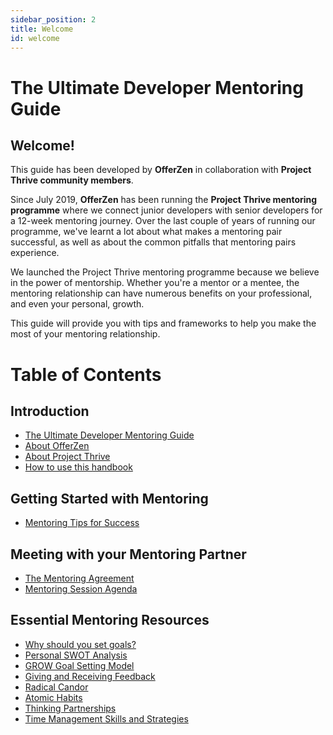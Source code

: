 ```yaml
---
sidebar_position: 2
title: Welcome
id: welcome
---
```


# The Ultimate Developer Mentoring Guide

## Welcome!

This guide has been developed by **OfferZen** in collaboration with **Project Thrive community members**.&#x20;

Since July 2019, **OfferZen** has been running the **Project Thrive mentoring programme** where we connect junior developers with senior developers for a 12-week mentoring journey. Over the last couple of years of running our programme, we've learnt a lot about what makes a mentoring pair successful, as well as about the common pitfalls that mentoring pairs experience.

We launched the Project Thrive mentoring programme because we believe in the power of mentorship. Whether you're a mentor or a mentee, the mentoring relationship can have numerous benefits on your professional, and even your personal, growth.&#x20;

This guide will provide you with tips and frameworks to help you make the most of your mentoring relationship.


# Table of Contents

## Introduction

* [The Ultimate Developer Mentoring Guide](/intro.md)
* [About OfferZen](/about-offerzen.md)
* [About Project Thrive](/about-project-thrive.md) 
* [How to use this handbook](/how-to-use-this-handbook.md)

## Getting Started with Mentoring

* [Mentoring Tips for Success](/getting-started-with-mentoring/mentoring-tips-for-success.md)

## Meeting with your Mentoring Partner

* [The Mentoring Agreement](/meeting-with-your-mentoring-partner/the-mentoring-agreement.md)
* [Mentoring Session Agenda](/meeting-with-your-mentoring-partner/mentoring-session-agenda.md)

## Essential Mentoring Resources

* [Why should you set goals?](/essential-mentoring-resources/why-should-you-set-goals.md)
* [Personal SWOT Analysis](/essential-mentoring-resources/personal-swot-analysis.md)
* [GROW Goal Setting Model](/essential-mentoring-resources/grow-goal-setting-model.md)
* [Giving and Receiving Feedback](/essential-mentoring-resources/giving-and-receiving-feedback/README.md)
* [Radical Candor](/essential-mentoring-resources/giving-and-receiving-feedback/radical-candor.md)
* [Atomic Habits](/essential-mentoring-resources/atomic-habits.md)
* [Thinking Partnerships](/essential-mentoring-resources/thinking-partnerships.md)
* [Time Management Skills and Strategies](/essential-mentoring-resources/time-management-skills-and-strategies.md)